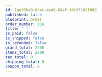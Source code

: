 ```yaml
---
id: 1ae33ba8-6c4c-4e46-84ef-10c97188f880
published: false
blueprint: order
order_number: 116
title: ' '
is_paid: false
is_shipped: false
is_refunded: false
grand_total: 2200
items_total: 2200
tax_total: 0
shipping_total: 0
coupon_total: 0
---
```

